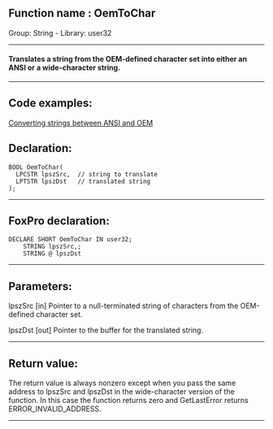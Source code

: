
## Function name : OemToChar
Group: String - Library: user32    
***  


#### Translates a string from the OEM-defined character set into either an ANSI or a wide-character string.

***  


## Code examples:
[Converting strings between ANSI and OEM](../../samples/sample_099.md)  

## Declaration:
```foxpro  
BOOL OemToChar(
  LPCSTR lpszSrc,  // string to translate
  LPTSTR lpszDst   // translated string
);  
```  
***  


## FoxPro declaration:
```foxpro  
DECLARE SHORT OemToChar IN user32;
	STRING lpszSrc,;
	STRING @ lpszDst  
```  
***  


## Parameters:
lpszSrc 
[in] Pointer to a null-terminated string of characters from the OEM-defined character set. 

lpszDst 
[out] Pointer to the buffer for the translated string.  
***  


## Return value:
The return value is always nonzero except when you pass the same address to lpszSrc and lpszDst in the wide-character version of the function. In this case the function returns zero and GetLastError returns ERROR_INVALID_ADDRESS.  
***  

